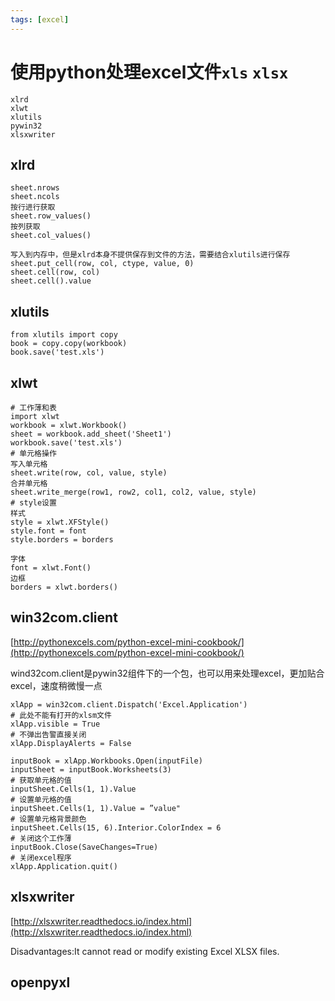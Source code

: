 ```yaml
---
tags: [excel]
---
```

# 使用python处理excel文件`xls` `xlsx`

```
xlrd
xlwt
xlutils
pywin32
xlsxwriter
```

## xlrd
```
sheet.nrows
sheet.ncols
按行进行获取
sheet.row_values()
按列获取
sheet.col_values()

写入到内存中，但是xlrd本身不提供保存到文件的方法，需要结合xlutils进行保存
sheet.put_cell(row, col, ctype, value, 0)
sheet.cell(row, col)
sheet.cell().value
```
## xlutils
```
from xlutils import copy
book = copy.copy(workbook)
book.save('test.xls')
```
## xlwt

```
# 工作薄和表
import xlwt
workbook = xlwt.Workbook()
sheet = workbook.add_sheet('Sheet1')
workbook.save('test.xls')
# 单元格操作
写入单元格
sheet.write(row, col, value, style)
合并单元格
sheet.write_merge(row1, row2, col1, col2, value, style)
# style设置
样式
style = xlwt.XFStyle()
style.font = font
style.borders = borders

字体
font = xlwt.Font()
边框
borders = xlwt.borders()
```

## win32com.client 
[http://pythonexcels.com/python-excel-mini-cookbook/](http://pythonexcels.com/python-excel-mini-cookbook/)

wind32com.client是pywin32组件下的一个包，也可以用来处理excel，更加贴合excel，速度稍微慢一点
```
xlApp = win32com.client.Dispatch('Excel.Application')
# 此处不能有打开的xlsm文件
xlApp.visible = True
# 不弹出告警直接关闭
xlApp.DisplayAlerts = False

inputBook = xlApp.Workbooks.Open(inputFile)
inputSheet = inputBook.Worksheets(3)
# 获取单元格的值
inputSheet.Cells(1, 1).Value
# 设置单元格的值
inputSheet.Cells(1, 1).Value = ”value"
# 设置单元格背景颜色
inputSheet.Cells(15, 6).Interior.ColorIndex = 6
# 关闭这个工作薄
inputBook.Close(SaveChanges=True)
# 关闭excel程序
xlApp.Application.quit()
```

## xlsxwriter
[http://xlsxwriter.readthedocs.io/index.html](http://xlsxwriter.readthedocs.io/index.html)

Disadvantages:It cannot read or modify existing Excel XLSX files.

## openpyxl
